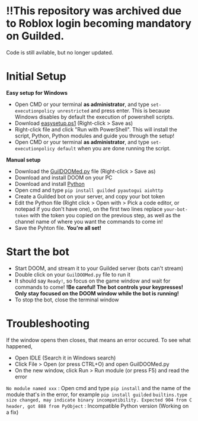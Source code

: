 # ‼️This repository was archived due to Roblox login becoming mandatory on Guilded.
Code is still avilable, but no longer updated.

# Initial Setup
**Easy setup for Windows**
- Open CMD or your terminal **as administrator**, and type `set-executionpolicy unrestricted` and press enter. This is because Windows disables by default the execution of powershell scripts.
- Download [easysetup.ps1](https://raw.githubusercontent.com/helloyanis/GuilDoomed/main/easysetup.ps1) (Right-click > Save as)
- Right-click file and click "Run with PowerShell". This will install the script, Python, Python modules and guide you through the setup!
- Open CMD or your terminal **as administrator**, and type `set-executionpolicy default` when you are done running the script.


**Manual setup**
- Download the [GuilDOOMed.py](https://raw.githubusercontent.com/helloyanis/GuilDoomed/main/GuilDOOMed.py) file (Right-click > Save as)
- Download and install DOOM on your PC
- Download and install [Python](https://www.python.org/downloads/)
- Open cmd and type `pip install guilded pyautogui aiohttp`
- Create a Guilded bot on your server, and copy your bot token
- Edit the Python file (Right click > Open with > Pick a code editor, or notepad if you don't have one), on the first two lines replace `your-bot-token` with the token you copied on the previous step, as well as the channel name of where you want the commands to come in!
- Save the Pyhton file. **You're all set!**


# Start the bot
- Start DOOM, and stream it to your Guilded server (bots can't stream)
- Double click on your `GuilDOOMed.py` file to run it
- It should say `Ready!`, so focus on the game window and wait for commands to come!
**!Be careful! The bot controls your keypresses! Only stay focused on the DOOM window while the bot is running!**
- To stop the bot, close the terminal window

# Troubleshooting
If the window opens then closes, that means an error occured. To see what happened,
- Open IDLE (Search it in Windows search)
- Click File > Open (or press CTRL+O) and open GuilDOOMed.py
- On the new window, click Run > Run module (or press F5) and read the error

`No module named xxx` : Open cmd and type `pip install` and the name of the module that's in the error, for example `pip install guilded`
`builtins.type size changed, may indicate binary incompatibility. Expected 904 from C header, got 888 from PyObject` : Incompatible Python version (Working on a fix)
